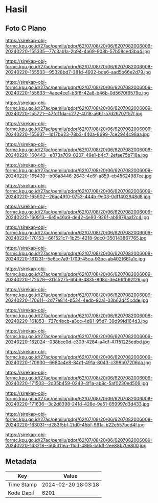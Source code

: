 # Hasil

## Foto C Plano

https://sirekap-obj-formc.kpu.go.id/27ac/pemilu/pdpr/62/07/08/20/06/6207082006009-20240220-155335--77c3ab1a-2b94-4a69-908b-57b58ced3ba4.jpg

https://sirekap-obj-formc.kpu.go.id/27ac/pemilu/pdpr/62/07/08/20/06/6207082006009-20240220-155533--95328bd7-381d-4932-bde6-aad5b66e2d79.jpg

https://sirekap-obj-formc.kpu.go.id/27ac/pemilu/pdpr/62/07/08/20/06/6207082006009-20240220-155633--4aee4ce1-b3f8-42a8-b46b-0d5670f9579e.jpg

https://sirekap-obj-formc.kpu.go.id/27ac/pemilu/pdpr/62/07/08/20/06/6207082006009-20240220-155721--47fd11da-c272-4018-a661-a7d26707f57f.jpg

https://sirekap-obj-formc.kpu.go.id/27ac/pemilu/pdpr/62/07/08/20/06/6207082006009-20240220-155937--1d17b623-78b3-440a-8699-7ce2944c98aa.jpg

https://sirekap-obj-formc.kpu.go.id/27ac/pemilu/pdpr/62/07/08/20/06/6207082006009-20240220-160443--e073a709-0207-49e1-b4c7-2efae75b718a.jpg

https://sirekap-obj-formc.kpu.go.id/27ac/pemilu/pdpr/62/07/08/20/06/6207082006009-20240220-165430--b08a8446-2643-4e6f-a859-eb45624987ee.jpg

https://sirekap-obj-formc.kpu.go.id/27ac/pemilu/pdpr/62/07/08/20/06/6207082006009-20240220-165902--26ac49f0-0753-444b-9e03-0df1402948d8.jpg

https://sirekap-obj-formc.kpu.go.id/27ac/pemilu/pdpr/62/07/08/20/06/6207082006009-20240220-160913--6e5e46a9-de42-4e93-9261-ab9979aa12c4.jpg

https://sirekap-obj-formc.kpu.go.id/27ac/pemilu/pdpr/62/07/08/20/06/6207082006009-20240220-170153--661521c7-1b25-4218-9dc0-350143867765.jpg

https://sirekap-obj-formc.kpu.go.id/27ac/pemilu/pdpr/62/07/08/20/06/6207082006009-20240220-161231--5e6cc7a9-1709-45ca-93bc-ab402f661a1c.jpg

https://sirekap-obj-formc.kpu.go.id/27ac/pemilu/pdpr/62/07/08/20/06/6207082006009-20240220-172529--3f1c5275-6bb9-4835-8d8d-3e466fb92f26.jpg

https://sirekap-obj-formc.kpu.go.id/27ac/pemilu/pdpr/62/07/08/20/06/6207082006009-20240220-170611--2d77e814-b534-4edb-92a1-03b63d45cdde.jpg

https://sirekap-obj-formc.kpu.go.id/27ac/pemilu/pdpr/62/07/08/20/06/6207082006009-20240220-161853--737d4bcb-a3cc-4d91-95d7-39d99fd164d3.jpg

https://sirekap-obj-formc.kpu.go.id/27ac/pemilu/pdpr/62/07/08/20/06/6207082006009-20240220-162024--038bcc0d-c309-4284-a4df-47f51225edbd.jpg

https://sirekap-obj-formc.kpu.go.id/27ac/pemilu/pdpr/62/07/08/20/06/6207082006009-20240220-170930--6680a4e8-84c1-491a-8043-c396b07206da.jpg

https://sirekap-obj-formc.kpu.go.id/27ac/pemilu/pdpr/62/07/08/20/06/6207082006009-20240220-171503--2d35b459-0243-4f1a-ab8c-5af0230ed509.jpg

https://sirekap-obj-formc.kpu.go.id/27ac/pemilu/pdpr/62/07/08/20/06/6207082006009-20240220-171636--3c2d8398-241d-428e-9e51-859997d3d433.jpg

https://sirekap-obj-formc.kpu.go.id/27ac/pemilu/pdpr/62/07/08/20/06/6207082006009-20240220-163031--d283f5bf-2fd0-45bf-991a-b22e557bed4f.jpg

https://sirekap-obj-formc.kpu.go.id/27ac/pemilu/pdpr/62/07/08/20/06/6207082006009-20240220-163218--565311ea-11dd-4895-b0df-2ee88b70e800.jpg


## Metadata

| Key        | Value               |
| ---------- | ------------------- |
| Time Stamp | 2024-02-20 18:03:18 |
| Kode Dapil | 6201                |



